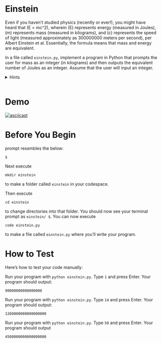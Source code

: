 # Einstein
Even if you haven’t studied physics (recently or ever!), you might have heard that \(E = mc^2\), wherein \(E\) represents energy (measured in Joules), \(m\) represents mass (measured in kilograms), and \(c\) represents the speed of light (measured approximately as 300000000 meters per second), per Albert Einstein et al. Essentially, the formula means that mass and energy are equivalent.

In a file called `einstein.py`, implement a program in Python that prompts the user for mass as an integer (in kilograms) and then outputs the equivalent number of Joules as an integer. Assume that the user will input an integer.

<details>
<summary>Hints</summary>
<br>

- Recall that input returns a str, per <a href="https://docs.python.org/3/library/functions.html#input">docs.python.org/3/library/functions.html#input</a>
- Recall that int can convert a str to an int, per . <a href="https://docs.python.org/3/library/functions.html#int">docs.python.org/3/library/functions.html#int</a>
- Recall that Python comes with several built-in functions, per <a href="https://docs.python.org/3/library/functions.html">docs.python.org/3/library/functions.html</a>
</details>

<br>

# Demo
[![asciicast](https://asciinema.org/a/c8LucTNvoRMLZU1RAKAwWyTSX.svg)](https://asciinema.org/a/c8LucTNvoRMLZU1RAKAwWyTSX)

# Before You Begin
prompt resembles the below:

```
$
```
Next execute

```
mkdir einstein
```
to make a folder called `einstein` in your codespace.

Then execute

```
cd einstein
```
to change directories into that folder. You should now see your terminal prompt as `einstein/ $`. You can now execute

```
code einstein.py
```
to make a file called `einstein.py` where you’ll write your program.

# How to Test
Here’s how to test your code manually:

Run your program with `python einstein.py`. Type `1` and press Enter. Your program should output:
```
90000000000000000
```
Run your program with `python einstein.py`. Type `14` and press Enter. Your program should output:
```
1260000000000000000
```
Run your program with `python einstein.py`. Type `50` and press Enter. Your program should output
```
4500000000000000000
```
